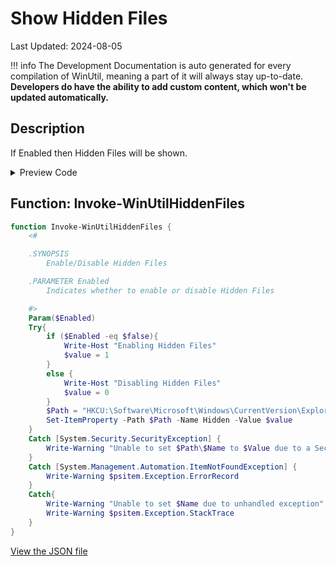 # Show Hidden Files

Last Updated: 2024-08-05


!!! info
     The Development Documentation is auto generated for every compilation of WinUtil, meaning a part of it will always stay up-to-date. **Developers do have the ability to add custom content, which won't be updated automatically.**


## Description

If Enabled then Hidden Files will be shown.

<!-- BEGIN CUSTOM CONTENT -->

<!-- END CUSTOM CONTENT -->

<details>
<summary>Preview Code</summary>

```json
{
  "Content": "Show Hidden Files",
  "Description": "If Enabled then Hidden Files will be shown.",
  "category": "Customize Preferences",
  "panel": "2",
  "Order": "a200_",
  "Type": "Toggle"
}
```
</details>

## Function: Invoke-WinUtilHiddenFiles
```powershell
function Invoke-WinUtilHiddenFiles {
    <#

    .SYNOPSIS
        Enable/Disable Hidden Files

    .PARAMETER Enabled
        Indicates whether to enable or disable Hidden Files

    #>
    Param($Enabled)
    Try{
        if ($Enabled -eq $false){
            Write-Host "Enabling Hidden Files"
            $value = 1
        }
        else {
            Write-Host "Disabling Hidden Files"
            $value = 0
        }
        $Path = "HKCU:\Software\Microsoft\Windows\CurrentVersion\Explorer\Advanced"
        Set-ItemProperty -Path $Path -Name Hidden -Value $value
    }
    Catch [System.Security.SecurityException] {
        Write-Warning "Unable to set $Path\$Name to $Value due to a Security Exception"
    }
    Catch [System.Management.Automation.ItemNotFoundException] {
        Write-Warning $psitem.Exception.ErrorRecord
    }
    Catch{
        Write-Warning "Unable to set $Name due to unhandled exception"
        Write-Warning $psitem.Exception.StackTrace
    }
}

```


<!-- BEGIN SECOND CUSTOM CONTENT -->

<!-- END SECOND CUSTOM CONTENT -->

[View the JSON file](https://github.com/ChrisTitusTech/winutil/tree/main/config/tweaks.json)


